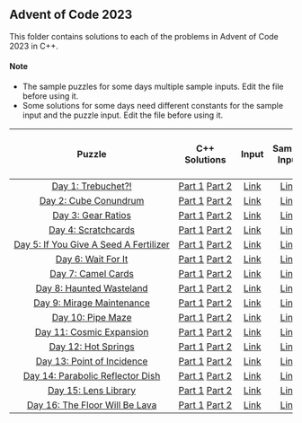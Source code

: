 ## Advent of Code 2023 ##

This folder contains solutions to each of the problems in Advent of Code 2023 in C++.

#### Note ####
- The sample puzzles for some days multiple sample inputs. Edit the file before using it.
- Some solutions for some days need different constants for the sample input and the puzzle input. Edit the file before using it.

|Puzzle|C++ Solutions|Input|Sample Input|Puzzle page with solutions|
|:---:|:---:|:---:|:---:|:---:|
| <nobr> [Day 1: Trebuchet?!](https://adventofcode.com/2023/day/1) </nobr> | <nobr> [Part 1](/2023/cpp/day_01a.cpp) [Part 2](/2023/cpp/day_01b.cpp) </nobr> | </nobr> [Link](/2023/input/day_01_input) </nobr> | </nobr> [Link](/2023/sample_input/day_01_sample_input) </nobr> | </nobr> [Link](/2023/puzzles/day_01_puzzle) </nobr> |
| <nobr> [Day 2: Cube Conundrum](https://adventofcode.com/2023/day/2) </nobr> | <nobr> [Part 1](/2023/cpp/day_02a.cpp) [Part 2](/2023/cpp/day_02b.cpp) </nobr> | </nobr> [Link](/2023/input/day_02_input) </nobr> | </nobr> [Link](/2023/sample_input/day_02_sample_input) </nobr> | </nobr> [Link](/2023/puzzles/day_02_puzzle) </nobr> |
| <nobr> [Day 3: Gear Ratios](https://adventofcode.com/2023/day/3) </nobr> | <nobr> [Part 1](/2023/cpp/day_03a.cpp) [Part 2](/2023/cpp/day_03b.cpp) </nobr> | </nobr> [Link](/2023/input/day_03_input) </nobr> | </nobr> [Link](/2023/sample_input/day_03_sample_input) </nobr> | </nobr> [Link](/2023/puzzles/day_03_puzzle) </nobr> |
| <nobr> [Day 4: Scratchcards](https://adventofcode.com/2023/day/4) </nobr> | <nobr> [Part 1](/2023/cpp/day_04a.cpp) [Part 2](/2023/cpp/day_04b.cpp) </nobr> | </nobr> [Link](/2023/input/day_04_input) </nobr> | </nobr> [Link](/2023/sample_input/day_04_sample_input) </nobr> | </nobr> [Link](/2023/puzzles/day_04_puzzle) </nobr> |
| <nobr> [Day 5: If You Give A Seed A Fertilizer](https://adventofcode.com/2023/day/5) </nobr> | <nobr> [Part 1](/2023/cpp/day_05a.cpp) [Part 2](/2023/cpp/day_05b.cpp) </nobr> | </nobr> [Link](/2023/input/day_05_input) </nobr> | </nobr> [Link](/2023/sample_input/day_05_sample_input) </nobr> | </nobr> [Link](/2023/puzzles/day_05_puzzle) </nobr> |
| <nobr> [Day 6: Wait For It](https://adventofcode.com/2023/day/6) </nobr> | <nobr> [Part 1](/2023/cpp/day_06a.cpp) [Part 2](/2023/cpp/day_06b.cpp) </nobr> | </nobr> [Link](/2023/input/day_06_input) </nobr> | </nobr> [Link](/2023/sample_input/day_06_sample_input) </nobr> | </nobr> [Link](/2023/puzzles/day_06_puzzle) </nobr> |
| <nobr> [Day 7: Camel Cards](https://adventofcode.com/2023/day/7) </nobr> | <nobr> [Part 1](/2023/cpp/day_07a.cpp) [Part 2](/2023/cpp/day_07b.cpp) </nobr> | </nobr> [Link](/2023/input/day_07_input) </nobr> | </nobr> [Link](/2023/sample_input/day_07_sample_input) </nobr> | </nobr> [Link](/2023/puzzles/day_07_puzzle) </nobr> |
| <nobr> [Day 8: Haunted Wasteland](https://adventofcode.com/2023/day/8) </nobr> | <nobr> [Part 1](/2023/cpp/day_08a.cpp) [Part 2](/2023/cpp/day_08b.cpp) </nobr> | </nobr> [Link](/2023/input/day_08_input) </nobr> | </nobr> [Link](/2023/sample_input/day_08_sample_input) </nobr> | </nobr> [Link](/2023/puzzles/day_08_puzzle) </nobr> |
| <nobr> [Day 9: Mirage Maintenance](https://adventofcode.com/2023/day/9) </nobr> | <nobr> [Part 1](/2023/cpp/day_09a.cpp) [Part 2](/2023/cpp/day_09b.cpp) </nobr> | </nobr> [Link](/2023/input/day_09_input) </nobr> | </nobr> [Link](/2023/sample_input/day_09_sample_input) </nobr> | </nobr> [Link](/2023/puzzles/day_09_puzzle) </nobr> |
| <nobr> [Day 10: Pipe Maze](https://adventofcode.com/2023/day/10) </nobr> | <nobr> [Part 1](/2023/cpp/day_10a.cpp) [Part 2](/2023/cpp/day_10b.cpp) </nobr> | </nobr> [Link](/2023/input/day_10_input) </nobr> | </nobr> [Link](/2023/sample_input/day_10_sample_input) </nobr> |  </nobr> [Link](/2023/puzzles/day_10_puzzle) </nobr> |
| <nobr> [Day 11: Cosmic Expansion](https://adventofcode.com/2023/day/11) </nobr> | <nobr> [Part 1](/2023/cpp/day_11a.cpp) [Part 2](/2023/cpp/day_11b.cpp) </nobr> | </nobr> [Link](/2023/input/day_11_input) </nobr> | </nobr> [Link](/2023/sample_input/day_11_sample_input) </nobr> | </nobr> [Link](/2023/puzzles/day_11_puzzle) </nobr> |
| <nobr> [Day 12: Hot Springs](https://adventofcode.com/2023/day/12) </nobr> | <nobr> [Part 1](/2023/cpp/day_12a.cpp) [Part 2](/2023/cpp/day_12b.cpp) </nobr> | </nobr> [Link](/2023/input/day_12_input) </nobr> | </nobr> [Link](/2023/sample_input/day_12_sample_input) </nobr> | </nobr> [Link](/2023/puzzles/day_12_puzzle) </nobr> |
| <nobr> [Day 13: Point of Incidence](https://adventofcode.com/2023/day/13) </nobr> | <nobr> [Part 1](/2023/cpp/day_13a.cpp) [Part 2](/2023/cpp/day_13b.cpp) </nobr> | </nobr> [Link](/2023/input/day_13_input) </nobr> | </nobr> [Link](/2023/sample_input/day_13_sample_input) </nobr> | </nobr> [Link](/2023/puzzles/day_13_puzzle) </nobr> |
| <nobr> [Day 14: Parabolic Reflector Dish](https://adventofcode.com/2023/day/14) </nobr> | <nobr> [Part 1](/2023/cpp/day_14a.cpp) [Part 2](/2023/cpp/day_14b.cpp) </nobr> | </nobr> [Link](/2023/input/day_14_input) </nobr> | </nobr> [Link](/2023/sample_input/day_14_sample_input) </nobr> | </nobr> [Link](/2023/puzzles/day_14_puzzle) </nobr> |
| <nobr> [Day 15: Lens Library](https://adventofcode.com/2023/day/15) </nobr> | <nobr> [Part 1](/2023/cpp/day_15a.cpp) [Part 2](/2023/cpp/day_15b.cpp) </nobr> | </nobr> [Link](/2023/input/day_15_input) </nobr> | </nobr> [Link](/2023/sample_input/day_15_sample_input) </nobr> | </nobr> [Link](/2023/puzzles/day_15_puzzle) </nobr> |
| <nobr> [Day 16: The Floor Will Be Lava](https://adventofcode.com/2023/day/16) </nobr> | <nobr> [Part 1](/2023/cpp/day_16a.cpp) [Part 2](/2023/cpp/day_16b.cpp) </nobr> | </nobr> [Link](/2023/input/day_16_input) </nobr> | </nobr> [Link](/2023/sample_input/day_16_sample_input) </nobr> | </nobr> [Link](/2023/puzzles/day_16_puzzle) </nobr> |
